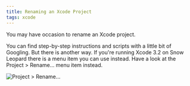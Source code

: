 ```yaml
---
title: Renaming an Xcode Project
tags: xcode
---
```


You may have occasion to rename an Xcode project.

You can find step-by-step instructions and scripts with a little bit of
Googling. But there is another way. If you're running Xcode 3.2 on Snow Leopard
there is a menu item you can use instead. Have a look at the Project > Rename…
menu item instead.

![Project > Rename…](http://images.abizern.org.s3.amazonaws.com/2010/03/XcodeRename.png)
